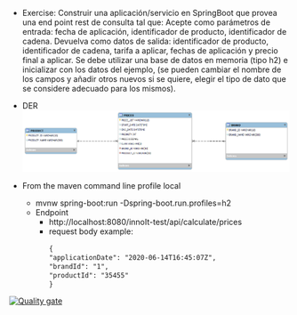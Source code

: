 - Exercise: Construir una aplicación/servicio en SpringBoot que provea una end
point rest de consulta tal que:
Acepte como parámetros de entrada: fecha de aplicación, identificador
de producto, identificador de cadena.
Devuelva como datos de salida: identificador de producto,
identificador de cadena, tarifa a aplicar, fechas de aplicación y
precio final a aplicar.
Se debe utilizar una base de datos en memoria (tipo h2) e inicializar
con los datos del ejemplo, (se pueden cambiar el nombre de los campos
y añadir otros nuevos si se quiere, elegir el tipo de dato que se
considere adecuado para los mismos).


- DER
![InnoIt-prices-DER.png](db-files%2FInnoIt-prices-DER.png)

 
- From the maven command line profile local
  - mvnw spring-boot:run -Dspring-boot.run.profiles=h2
  - Endpoint
    - http://localhost:8080/innoIt-test/api/calculate/prices
    - request body example:
      ````
      {
      "applicationDate": "2020-06-14T16:45:07Z",
      "brandId": "1",
      "productId": "35455"
      }
      ````


[![Quality gate](https://sonarcloud.io/api/project_badges/quality_gate?project=renanzazula_innoIt-test-price-calculation)](https://sonarcloud.io/summary/new_code?id=renanzazula_innoIt-test-price-calculation)
